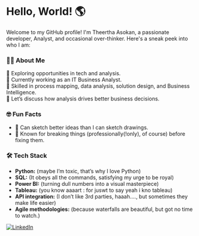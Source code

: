 
# Hello, World! 🌎

Welcome to my GitHub profile! I'm Theertha Asokan, a passionate developer, Analyst, and occasional over-thinker. Here's a sneak peek into who I am:

### 👩‍💻 About Me
🔭 Exploring opportunities in tech and analysis.  
🏢 Currently working as an IT Business Analyst.  
🌱 Skilled in process mapping, data analysis, solution design, and Business Intelligence.  
💬 Let’s discuss how analysis drives better business decisions. 

### 🤓 Fun Facts
- 🎨 Can sketch better ideas than I can sketch drawings.
- 🎉 Known for breaking things (professionally(!only), of course) before fixing them.

### 🛠️ Tech Stack  
- **Python:** (maybe I’m toxic, that’s why I love Python)  
- **SQL:** (It obeys all the commands, satisfying my urge to be royal)  
- **Power BI:** (turning dull numbers into a visual masterpiece)  
- **Tableau:** (you know aaaart : for juswt to say yeah i kno tableau)  
- **API integration:** (I don’t like 3rd parties, haaah...., but sometimes they make life easier)  
- **Agile methodologies:** (because waterfalls are beautiful, but got no time to watch.)  




[![LinkedIn](https://img.shields.io/badge/LinkedIn-Connect-blue)](https://www.linkedin.com/in/theertha-asokan)
